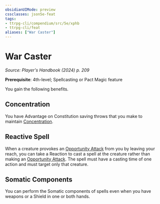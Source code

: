 ```yaml
---
obsidianUIMode: preview
cssclasses: json5e-feat
tags:
- ttrpg-cli/compendium/src/5e/xphb
- ttrpg-cli/feat
aliases: ["War Caster"]
---
```

# War Caster
*Source: Player's Handbook (2024) p. 209*  

**Prerequisite**: 4th-level; Spellcasting or Pact Magic feature

You gain the following benefits.

## Concentration

You have Advantage on Constitution saving throws that you make to maintain [Concentration](conditions.md#Concentration).

## Reactive Spell

When a creature provokes an [Opportunity Attack](actions.md#Opportunity%20Attack) from you by leaving your reach, you can take a Reaction to cast a spell at the creature rather than making an [Opportunity Attack](actions.md#Opportunity%20Attack). The spell must have a casting time of one action and must target only that creature.

## Somatic Components

You can perform the Somatic components of spells even when you have weapons or a Shield in one or both hands.